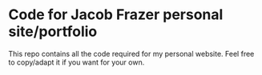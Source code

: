 # Code for Jacob Frazer personal site/portfolio

This repo contains all the code required for my personal website. Feel free to copy/adapt it if you want for your own.
